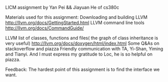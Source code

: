 
LICM assignment by Yan Pei && Jiayuan He of cs380c

Materials used for this assignment:
Downloading and building LLVM   http://llvm.org/docs/GettingStarted.html
LLVM command line tools         http://llvm.org/docs/CommandGuide/

LLVM list of classes, functions and files( the graph of class inheritance is very useful)
                                http://llvm.org/docs/doxygen/html/index.html
Some Q&As on stackoverflow and piazza
Friendly communication with TA, Yi-Shan, Yiming and Tianyi.
And I must express my gratitude to Loc, he is so helpful on piazza.

Feedback: 
The hardest point of this assignment is to find the interface we want. 



